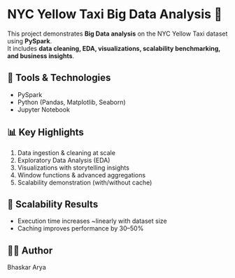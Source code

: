 # NYC Yellow Taxi Big Data Analysis 🚖

This project demonstrates **Big Data analysis** on the NYC Yellow Taxi dataset using **PySpark**.  
It includes **data cleaning, EDA, visualizations, scalability benchmarking, and business insights**.

## 🔧 Tools & Technologies
- PySpark
- Python (Pandas, Matplotlib, Seaborn)
- Jupyter Notebook

## 📊 Key Highlights
1. Data ingestion & cleaning at scale
2. Exploratory Data Analysis (EDA)
3. Visualizations with storytelling insights
4. Window functions & advanced aggregations
5. Scalability demonstration (with/without cache)

## 🚀 Scalability Results
- Execution time increases ~linearly with dataset size
- Caching improves performance by 30–50%

## 👨‍💻 Author
Bhaskar Arya